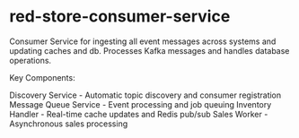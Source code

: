 # red-store-consumer-service
Consumer Service for ingesting all event messages across systems and updating caches and db. Processes Kafka messages and handles database operations.

Key Components:

Discovery Service - Automatic topic discovery and consumer registration
Message Queue Service - Event processing and job queuing
Inventory Handler - Real-time cache updates and Redis pub/sub
Sales Worker - Asynchronous sales processing
